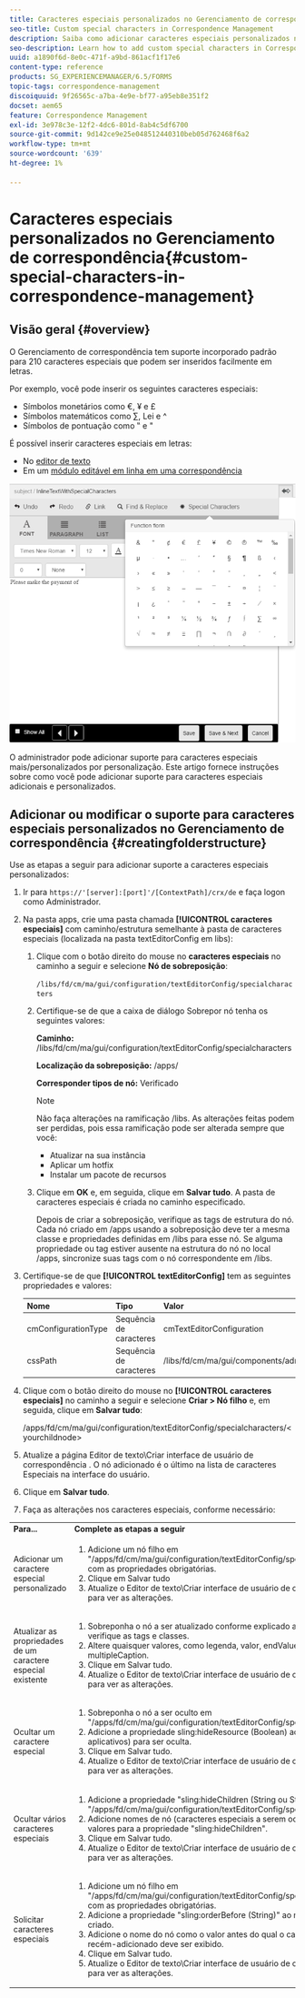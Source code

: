 ```yaml
---
title: Caracteres especiais personalizados no Gerenciamento de correspondência
seo-title: Custom special characters in Correspondence Management
description: Saiba como adicionar caracteres especiais personalizados no Gerenciamento de correspondência.
seo-description: Learn how to add custom special characters in Correspondence Management.
uuid: a1890f6d-8e0c-471f-a9bd-861acf1f17e6
content-type: reference
products: SG_EXPERIENCEMANAGER/6.5/FORMS
topic-tags: correspondence-management
discoiquuid: 9f26565c-a7ba-4e9e-bf77-a95eb8e351f2
docset: aem65
feature: Correspondence Management
exl-id: 3e978c3e-12f2-4dc6-801d-8ab4c5df6700
source-git-commit: 9d142ce9e25e048512440310beb05d762468f6a2
workflow-type: tm+mt
source-wordcount: '639'
ht-degree: 1%

---
```


# Caracteres especiais personalizados no Gerenciamento de correspondência{#custom-special-characters-in-correspondence-management}

## Visão geral {#overview}

O Gerenciamento de correspondência tem suporte incorporado padrão para 210 caracteres especiais que podem ser inseridos facilmente em letras.

Por exemplo, você pode inserir os seguintes caracteres especiais:

* Símbolos monetários como €, ¥ e £
* Símbolos matemáticos como ∑, Lei e ^
* Símbolos de pontuação como ‟ e &quot;

É possível inserir caracteres especiais em letras:

* No [editor de texto](/help/forms/using/document-fragments.md#createtext)
* Em um [módulo editável em linha em uma correspondência](../../forms/using/create-correspondence.md#managecontent)

![especialcaractersinilemodule](assets/specialcharactersinlinemodule.png)

O administrador pode adicionar suporte para caracteres especiais mais/personalizados por personalização. Este artigo fornece instruções sobre como você pode adicionar suporte para caracteres especiais adicionais e personalizados.

## Adicionar ou modificar o suporte para caracteres especiais personalizados no Gerenciamento de correspondência {#creatingfolderstructure}

Use as etapas a seguir para adicionar suporte a caracteres especiais personalizados:

1. Ir para `https://'[server]:[port]'/[ContextPath]/crx/de` e faça logon como Administrador.
1. Na pasta apps, crie uma pasta chamada **[!UICONTROL caracteres especiais]** com caminho/estrutura semelhante à pasta de caracteres especiais (localizada na pasta textEditorConfig em libs):

   1. Clique com o botão direito do mouse no **caracteres especiais** no caminho a seguir e selecione **Nó de sobreposição**:

      `/libs/fd/cm/ma/gui/configuration/textEditorConfig/specialcharacters`

   1. Certifique-se de que a caixa de diálogo Sobrepor nó tenha os seguintes valores:

      **Caminho:** /libs/fd/cm/ma/gui/configuration/textEditorConfig/specialcharacters

      **Localização da sobreposição:** /apps/

      **Corresponder tipos de nó:** Verificado

      >[!NOTE]
      >
      >Não faça alterações na ramificação /libs. As alterações feitas podem ser perdidas, pois essa ramificação pode ser alterada sempre que você:
      >
      >
      >
      >    * Atualizar na sua instância
      >    * Aplicar um hotfix
      >    * Instalar um pacote de recursos


   1. Clique em **OK** e, em seguida, clique em **Salvar tudo**. A pasta de caracteres especiais é criada no caminho especificado.

      Depois de criar a sobreposição, verifique as tags de estrutura do nó. Cada nó criado em /apps usando a sobreposição deve ter a mesma classe e propriedades definidas em /libs para esse nó. Se alguma propriedade ou tag estiver ausente na estrutura do nó no local /apps, sincronize suas tags com o nó correspondente em /libs.

1. Certifique-se de que **[!UICONTROL textEditorConfig]** tem as seguintes propriedades e valores:

   | Nome | Tipo | Valor |
   |---|---|---|
   | cmConfigurationType | Sequência de caracteres | cmTextEditorConfiguration |
   | cssPath | Sequência de caracteres | /libs/fd/cm/ma/gui/components/admin/createasset/textcontrol/clientlibs/textcontrol |

1. Clique com o botão direito do mouse no **[!UICONTROL caracteres especiais]** no caminho a seguir e selecione **Criar > Nó filho** e, em seguida, clique em **Salvar tudo**:

   /apps/fd/cm/ma/gui/configuration/textEditorConfig/specialcharacters/&lt;yourchildnode>

1. Atualize a página Editor de texto\Criar interface de usuário de correspondência . O nó adicionado é o último na lista de caracteres Especiais na interface do usuário.
1. Clique em **Salvar tudo**.
1. Faça as alterações nos caracteres especiais, conforme necessário:

<table>
 <tbody>
  <tr>
   <td><strong>Para...</strong></td>
   <td><strong>Complete as etapas a seguir</strong></td>
  </tr>
  <tr>
   <td>Adicionar um caractere especial personalizado</td>
   <td>
    <ol>
     <li>Adicione um nó filho em "/apps/fd/cm/ma/gui/configuration/textEditorConfig/specialcharacters" com as propriedades obrigatórias.</li>
     <li>Clique em Salvar tudo</li>
     <li>Atualize o Editor de texto\Criar interface de usuário de correspondência para ver as alterações.</li>
    </ol> </td>
  </tr>
  <tr>
   <td>Atualizar as propriedades de um caractere especial existente</td>
   <td>
    <ol>
     <li>Sobreponha o nó a ser atualizado conforme explicado acima e verifique as tags e classes.</li>
     <li>Altere quaisquer valores, como legenda, valor, endValue e multipleCaption. </li>
     <li>Clique em Salvar tudo. </li>
     <li>Atualize o Editor de texto\Criar interface de usuário de correspondência para ver as alterações.</li>
    </ol> </td>
  </tr>
  <tr>
   <td>Ocultar um caractere especial</td>
   <td>
    <ol>
     <li>Sobreponha o nó a ser oculto em "/apps/fd/cm/ma/gui/configuration/textEditorConfig/specialcharacters"</li>
     <li>Adicione a propriedade sling:hideResource (Boolean) ao nó (em aplicativos) para ser oculta. </li>
     <li>Clique em Salvar tudo. </li>
     <li>Atualize o Editor de texto\Criar interface de usuário de correspondência para ver as alterações.<br /> </li>
    </ol> </td>
  </tr>
  <tr>
   <td>Ocultar vários caracteres especiais</td>
   <td>
    <ol>
     <li>Adicione a propriedade "sling:hideChildren (String ou String[])" para "/apps/fd/cm/ma/gui/configuration/textEditorConfig/specialcharacter". </li>
     <li>Adicione nomes de nó (caracteres especiais a serem ocultos) como valores para a propriedade "sling:hideChildren". </li>
     <li>Clique em Salvar tudo. </li>
     <li>Atualize o Editor de texto\Criar interface de usuário de correspondência para ver as alterações.<br /> </li>
    </ol> </td>
  </tr>
  <tr>
   <td>Solicitar caracteres especiais</td>
   <td>
    <ol>
     <li>Adicione um nó filho em "/apps/fd/cm/ma/gui/configuration/textEditorConfig/specialcharacters" com as propriedades obrigatórias. </li>
     <li>Adicione a propriedade "sling:orderBefore (String)" ao nó filho recém-criado. </li>
     <li>Adicione o nome do nó como o valor antes do qual o caractere especial recém-adicionado deve ser exibido. </li>
     <li>Clique em Salvar tudo. </li>
     <li>Atualize o Editor de texto\Criar interface de usuário de correspondência para ver as alterações.<br /> </li>
    </ol> </td>
  </tr>
 </tbody>
</table>
